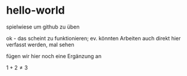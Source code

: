 # hello-world
spielwiese um github zu üben

ok - das scheint zu funktionieren; ev. könnten Arbeiten auch direkt hier verfasst werden, mal sehen

fügen wir hier noch eine Ergänzung an


$1+2\neq3$

